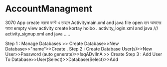 # AccountManagment
3070
App create করবো ফার্স্ট এ তাহলে Activitymain.xml and java file open হবে আমাদের আরো empty view activity create kortay hoibo . activity_login.xml  and java /// activity_signup.xml  and java .....

Step 1 : Manage Databases >> Create Database>>New Database>>"name">>Create .
Step 2 : Create Database User(s)>>New User>>Password (auto generate)>>!sqADvIInA >> Create 
Step 3 : Add User To Database>>User(Select)>>Database(Select)>>Add


